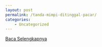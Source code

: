 ```yaml
---
layout: post
permalink: /tanda-mimpi-ditinggal-pacar/
categories:
    - Uncategorized
---
```


[Baca Selengkapnya](/10)